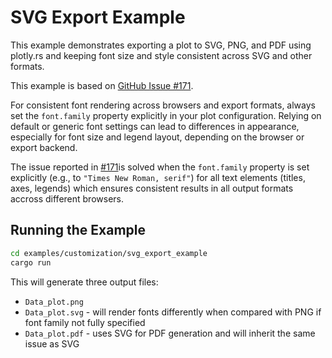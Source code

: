 # SVG Export Example

This example demonstrates exporting a plot to SVG, PNG, and PDF using plotly.rs and keeping font size and style consistent across SVG and other formats. 

This example is based on [GitHub Issue #171](https://github.com/plotly/plotly.rs/issues/171).

For consistent font rendering across browsers and export formats, always set the `font.family` property explicitly in your plot configuration. Relying on default or generic font settings can lead to differences in appearance, especially for font size and legend layout, depending on the browser or export backend.

The issue reported in [#171](https://github.com/plotly/plotly.rs/issues/171)is solved when the `font.family` property is set explicitly (e.g., to `"Times New Roman, serif"`) for all text elements (titles, axes, legends) which ensures consistent results in all output formats accross different browsers.

## Running the Example

```bash
cd examples/customization/svg_export_example
cargo run
```

This will generate three output files:
- `Data_plot.png` 
- `Data_plot.svg` - will render fonts differently when compared with PNG if font family not fully specified
- `Data_plot.pdf` - uses SVG for PDF generation and will inherit the same issue as SVG
